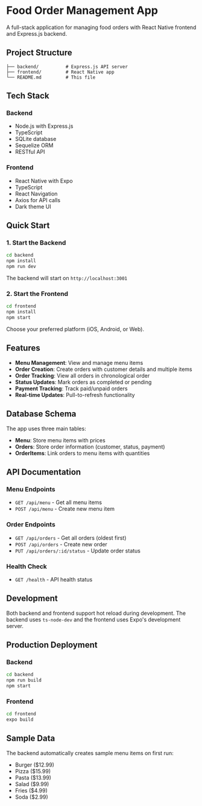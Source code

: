 # Food Order Management App

A full-stack application for managing food orders with React Native frontend and Express.js backend.

## Project Structure

```
├── backend/          # Express.js API server
├── frontend/         # React Native app
└── README.md         # This file
```

## Tech Stack

### Backend
- Node.js with Express.js
- TypeScript
- SQLite database
- Sequelize ORM
- RESTful API

### Frontend
- React Native with Expo
- TypeScript
- React Navigation
- Axios for API calls
- Dark theme UI

## Quick Start

### 1. Start the Backend

```bash
cd backend
npm install
npm run dev
```

The backend will start on `http://localhost:3001`

### 2. Start the Frontend

```bash
cd frontend
npm install
npm start
```

Choose your preferred platform (iOS, Android, or Web).

## Features

- **Menu Management**: View and manage menu items
- **Order Creation**: Create orders with customer details and multiple items
- **Order Tracking**: View all orders in chronological order
- **Status Updates**: Mark orders as completed or pending
- **Payment Tracking**: Track paid/unpaid orders
- **Real-time Updates**: Pull-to-refresh functionality

## Database Schema

The app uses three main tables:
- **Menu**: Store menu items with prices
- **Orders**: Store order information (customer, status, payment)
- **OrderItems**: Link orders to menu items with quantities

## API Documentation

### Menu Endpoints
- `GET /api/menu` - Get all menu items
- `POST /api/menu` - Create new menu item

### Order Endpoints
- `GET /api/orders` - Get all orders (oldest first)
- `POST /api/orders` - Create new order
- `PUT /api/orders/:id/status` - Update order status

### Health Check
- `GET /health` - API health status

## Development

Both backend and frontend support hot reload during development. The backend uses `ts-node-dev` and the frontend uses Expo's development server.

## Production Deployment

### Backend
```bash
cd backend
npm run build
npm start
```

### Frontend
```bash
cd frontend
expo build
```

## Sample Data

The backend automatically creates sample menu items on first run:
- Burger ($12.99)
- Pizza ($15.99)
- Pasta ($13.99)
- Salad ($9.99)
- Fries ($4.99)
- Soda ($2.99)
